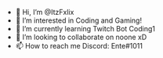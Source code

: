 - 👋 Hi, I’m @ItzFxlix
- 👀 I’m interested in Coding and Gaming!
- 🌱 I’m currently learning Twitch Bot Coding1
- 💞️ I’m looking to collaborate on noone xD
- 📫 How to reach me Discord: Ente#1011

<!---
ItzFxlix/ItzFxlix is a ✨ special ✨ repository because its `README.md` (this file) appears on your GitHub profile.
You can click the Preview link to take a look at your changes.
--->

